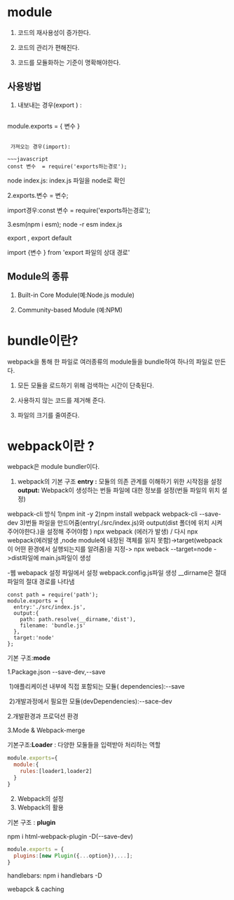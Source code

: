 # **module**  

1.  코드의 재사용성이 증가한다. 

2. 코드의 관리가 편해진다.
3. 코드를 모듈화하는 기준이 명확해야한다.

## **사용방법**

1. 내보내는 경우(export ) : 

   ~~~javascript
module.exports = {
   	변수 
}  
   ~~~

    가져오는 경우(import):

   ~~~javascript
   const 변수  = require('exports하는경로'); 
   ~~~

node index.js: index.js 파일을 node로 확인



2.exports.변수 = 변수;

import경우:const 변수  = require('exports하는경로');



3.esm(npm i esm); node -r esm index.js

export , export default

import {변수 } from 'export 파일의 상대 경로' 



## Module의 종류

1. Built-in Core Module(예:Node.js module)

2. Community-based Module (예:NPM)



#  bundle이란? 

 webpack을 통해 한 파일로 여러종류의 module들을 bundle하여 하나의 파일로 만든다.

1. 모든 모듈을 로드하기 위해 검색하는 시간이 단축된다. 

2. 사용하지 않는 코드를 제거해 준다.

3. 파일의 크기를 줄여준다.

 

# webpack이란 ?

webpack은 module bundler이다. 

1. webpack의 기본 구조
**entry :** 모듈의 의존 관계를 이해하기 위한 시작점을 설정
**output:** Webpack이 생성하는 번들 파일에 대한 정보를 설정(번들 파일의 위치 설정)

webpack-cli 방식
1)npm init -y
2)npm install webpack webpack-cli --save-dev
3)번들 파일을 만드어줌(entry(./src/index.js)와 output(dist 폴더에 위치 시켜 주어야한다.)을 설정해 주어야함 )  npx webpack (에러가 발생) / 다시 npx webpack(에러발생 ,node module에 내장된 객체를 읽지 못함)->target(webpack이 어떤 환경에서 실행되는지를 알려줌)을 지정-> npx weback --target=node ->dist파일에 main.js파일이 생성

-웹 webapack 설정 파일에서 설정 webpack.config.js파일 생성
__dirname은 절대 파일의 절대 경로를 나타냄

~~~javscript
const path = require('path');
module.exports = {
  entry:'./src/index.js',
  output:{
    path: path.resolve(__dirname,'dist'),
    filename: 'bundle.js'
  },
  target:'node'
};
~~~

기본 구조:**mode**

1.Package.json --save-dev,--save

​	1)애플리케이션 내부에 직접 포함되는 모듈( dependencies):--save

​	2)개발과정에서 필요한 모듈(devDependencies):--sace-dev

2.개발환경과 프로덕션 환경 

3.Mode & Webpack-merge

기본구조:**Loader** : 다양한 모둘들을 입력받아 처리하는 역할 

~~~javascript
module.exports={
  module:{
    rules:[loader1,loader2]
  }
}
~~~

2.  Webpack의 설정 
3. Webpack의 활용

기본 구조 : **plugin**

npm i html-webpack-plugin -D(--save-dev)

~~~javascript
module.exports = {
  plugins:[new Plugin({...option}),...];
}
~~~

  

handlebars: npm i handlebars -D

webapck & caching 